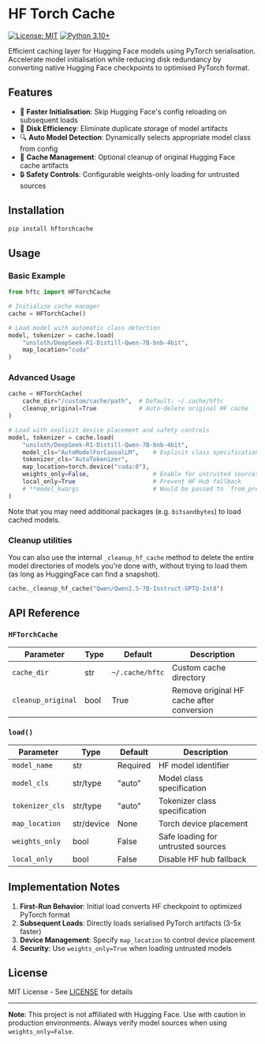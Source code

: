 # HF Torch Cache

[![License: MIT](https://img.shields.io/badge/License-MIT-yellow.svg)](https://opensource.org/licenses/MIT)
[![Python 3.10+](https://img.shields.io/badge/python-3.10%2B-blue.svg)](https://www.python.org/downloads/)

Efficient caching layer for Hugging Face models using PyTorch serialisation. Accelerate model initialisation while reducing disk redundancy by converting native Hugging Face checkpoints to optimised PyTorch format.

## Features

- 🚀 **Faster Initialisation**: Skip Hugging Face's config reloading on subsequent loads
- 💾 **Disk Efficiency**: Eliminate duplicate storage of model artifacts
- 🔍 **Auto Model Detection**: Dynamically selects appropriate model class from config
- 🧹 **Cache Management**: Optional cleanup of original Hugging Face cache artifacts
- 🔒 **Safety Controls**: Configurable weights-only loading for untrusted sources

## Installation

```bash
pip install hftorchcache
```

## Usage

### Basic Example

```python
from hftc import HFTorchCache

# Initialise cache manager
cache = HFTorchCache()

# Load model with automatic class detection
model, tokenizer = cache.load(
    "unsloth/DeepSeek-R1-Distill-Qwen-7B-bnb-4bit",
    map_location="cuda"
)
```

### Advanced Usage

```python
cache = HFTorchCache(
    cache_dir="/custom/cache/path",  # Default: ~/.cache/hftc
    cleanup_original=True            # Auto-delete original HF cache
)

# Load with explicit device placement and safety controls
model, tokenizer = cache.load(
    "unsloth/DeepSeek-R1-Distill-Qwen-7B-bnb-4bit",
    model_cls="AutoModelForCausalLM",    # Explicit class specification
    tokenizer_cls="AutoTokenizer",
    map_location=torch.device("cuda:0"),
    weights_only=False,                  # Enable for untrusted sources
    local_only=True                      # Prevent HF Hub fallback
    # **model_kwargs                     # Would be passed to `from_pretrained`
)
```

Note that you may need additional packages (e.g. `bitsandbytes`) to load cached models.

### Cleanup utilities

You can also use the internal `_cleanup_hf_cache` method to delete the entire model directories of
models you're done with, without trying to load them (as long as HuggingFace can find a snapshot).

```python
cache._cleanup_hf_cache("Qwen/Qwen2.5-7B-Instruct-GPTQ-Int8")
```

## API Reference

### `HFTorchCache`

| Parameter | Type | Default | Description |
|-----------|------|---------|-------------|
| `cache_dir` | str | `~/.cache/hftc` | Custom cache directory |
| `cleanup_original` | bool | True | Remove original HF cache after conversion |

### `load()`

| Parameter | Type | Default | Description |
|-----------|------|---------|-------------|
| `model_name` | str | Required | HF model identifier |
| `model_cls` | str/type | "auto" | Model class specification |
| `tokenizer_cls` | str/type | "auto" | Tokenizer class specification |
| `map_location` | str/device | None | Torch device placement |
| `weights_only` | bool | False | Safe loading for untrusted sources |
| `local_only` | bool | False | Disable HF hub fallback |

## Implementation Notes

1. **First-Run Behavior**: Initial load converts HF checkpoint to optimized PyTorch format
2. **Subsequent Loads**: Directly loads serialised PyTorch artifacts (3-5x faster)
3. **Device Management**: Specify `map_location` to control device placement
4. **Security**: Use `weights_only=True` when loading untrusted models

## License

MIT License - See [LICENSE](LICENSE) for details

---

**Note**: This project is not affiliated with Hugging Face. Use with caution in production environments. Always verify model sources when using `weights_only=False`.
